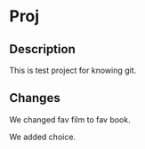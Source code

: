# Proj
## Description
This is test project for knowing git.
## Changes
We changed fav film to fav book.

We added choice.
